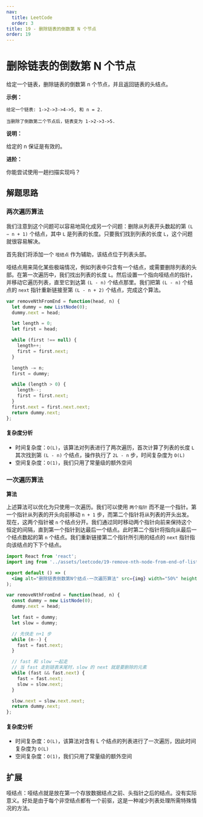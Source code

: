 ```yaml
---
nav:
  title: LeetCode
  order: 3
title: 19 - 删除链表的倒数第 N 个节点
order: 19
---
```


# 删除链表的倒数第 N 个节点

给定一个链表，删除链表的倒数第 n 个节点，并且返回链表的头结点。

**示例：**

```
给定一个链表: 1->2->3->4->5, 和 n = 2.

当删除了倒数第二个节点后，链表变为 1->2->3->5.
```

**说明：**

给定的 n 保证是有效的。

**进阶：**

你能尝试使用一趟扫描实现吗？

## 解题思路

### 两次遍历算法

我们注意到这个问题可以容易地简化成另一个问题：删除从列表开头数起的第 `(L − n + 1)` 个结点，其中 `L` 是列表的长度。只要我们找到列表的长度 `L`，这个问题就很容易解决。

首先我们将添加一个 `哑结点` 作为辅助，该结点位于列表头部。

哑结点用来简化某些极端情况，例如列表中只含有一个结点，或需要删除列表的头部。在第一次遍历中，我们找出列表的长度 `L`。然后设置一个指向哑结点的指针，并移动它遍历列表，直至它到达第 `(L - n)` 个结点那里。我们把第 `(L - n)` 个结点的 `next` 指针重新链接至第 `(L - n + 2)` 个结点，完成这个算法。

```js
var removeNthFromEnd = function(head, n) {
  let dummy = new ListNode(0);
  dummy.next = head;

  let length = 0;
  let first = head;

  while (first !== null) {
    length++;
    first = first.next;
  }

  length -= n;
  first = dummy;

  while (length > 0) {
    length--;
    first = first.next;
  }
  first.next = first.next.next;
  return dummy.next;
};
```

#### 复杂度分析

- 时间复杂度：`O(L)`，该算法对列表进行了两次遍历，首次计算了列表的长度 `L` 其次找到第 `(L - n)` 个结点，操作执行了 `2L - n` 步，时间复杂度为 `O(L)`
- 空间复杂度：`O(1)`，我们只用了常量级的额外空间

### 一次遍历算法

**算法**

上述算法可以优化为只使用一次遍历。我们可以使用 `两个指针` 而不是一个指针。第一个指针从列表的开头向前移动 `n + 1` 步，而第二个指针将从列表的开头出发。现在，这两个指针被 `n` 个结点分开。我们通过同时移动两个指针向前来保持这个恒定的间隔，直到第一个指针到达最后一个结点。此时第二个指针将指向从最后一个结点数起的第 `n` 个结点。我们重新链接第二个指针所引用的结点的 `next` 指针指向该结点的下下个结点。

```jsx | inline
import React from 'react';
import img from '../assets/leetcode/19-remove-nth-node-from-end-of-list.gif';

export default () => (
  <img alt="删除链表倒数第N个结点-一次遍历算法" src={img} width="50%" height="50%" />
);
```

```js
var removeNthFromEnd = function(head, n) {
  const dummy = new ListNode(0);
  dummy.next = head;

  let fast = dummy;
  let slow = dummy;

  // 先快走 n+1 步
  while (n--) {
    fast = fast.next;
  }

  // fast 和 slow 一起走
  // 当 fast 走到链表末尾时，slow 的 next 就是要删除的元素
  while (fast && fast.next) {
    fast = fast.next;
    slow = slow.next;
  }

  slow.next = slow.next.next;
  return dummy.next;
};
```

#### 复杂度分析

- 时间复杂度：`O(L)`，该算法对含有 L 个结点的列表进行了一次遍历，因此时间复杂度为 `O(L)`
- 空间复杂度：`O(1)`，我们只用了常量级的额外空间

## 扩展

哑结点：哑结点就是放在第一个存放数据结点之前、头指针之后的结点。没有实际意义。好处是由于每个非空结点都有一个前驱，这是一种减少列表处理所需特殊情况的方法。
